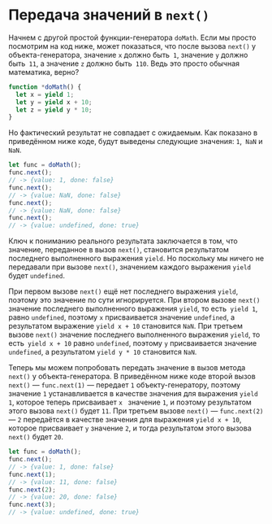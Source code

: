 # Передача значений в `next()`

Начнем с другой простой функции-генератора `doMath`. Если мы просто посмотрим на код ниже, может показаться, что после вызова `next()` у объекта-генератора, значение `x` должно быть` 1`, значение `y` должно быть` 11`, а значение `z` должно быть` 110`. Ведь это просто обычная математика, верно?

```js
function *doMath() {
  let x = yield 1;
  let y = yield x + 10;
  let z = yield y * 10;
}
```

Но фактический результат не совпадает с ожидаемым. Как показано в приведённом ниже коде, будут выведены следующие значения: `1`,` NaN` и `NaN`.

```js
let func = doMath();
func.next();
// -> {value: 1, done: false}
func.next();
// -> {value: NaN, done: false}
func.next();
// -> {value: NaN, done: false}
func.next();
// -> {value: undefined, done: true}
```

Ключ к пониманию реального результата заключается в том, что значение, переданное в вызов `next()`, становится результатом последнего выполненного выражения `yield`. Но поскольку мы ничего не передавали при вызове `next()`, значением каждого выражения `yield` будет `undefined`.

При первом вызове `next()` ещё нет последнего выражения `yield`, поэтому это значение по сути игнорируется. При втором вызове `next()` значение последнего выполненного выражения `yield`, то есть` yield 1`, равно `undefined`, поэтому `x` присваивается значение `undefined`, а результатом выражение `yield x + 10` становится `NaN`. При третьем вызове `next()` значение последнего выполненного выражения `yield`, то есть` yield x + 10` равно  `undefined`, поэтому `y` присваивается значение `undefined`, а результатом `yield y * 10` становится `NaN`.

Теперь мы можем попробовать передать значение в вызов метода `next()` у объекта-генератора. В приведённом ниже коде второй вызов `next()` — `func.next(1)` — передает `1` объекту-генератору, поэтому значение `1` устанавливается в качестве значения для выражения `yield 1`, которое теперь присваивает `x ` значение `1`, и поэтому результатом этого вызова `next()` будет `11`. При третьем вызове `next()` — `func.next(2)` — `2` передаётся в качестве значения для выражения `yield x + 10`, которое присваивает `y` значение `2`, и тогда результатом этого вызова `next()` будет `20`.

```js
let func = doMath();
func.next();
// -> {value: 1, done: false}
func.next(1);
// -> {value: 11, done: false}
func.next(2);
// -> {value: 20, done: false}
func.next(3);
// -> {value: undefined, done: true}
```
